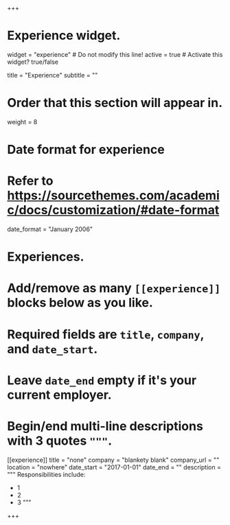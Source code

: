 +++
# Experience widget.
widget = "experience"  # Do not modify this line!
active = true  # Activate this widget? true/false

title = "Experience"
subtitle = ""

# Order that this section will appear in.
weight = 8

# Date format for experience
#   Refer to https://sourcethemes.com/academic/docs/customization/#date-format
date_format = "January 2006"

# Experiences.
#   Add/remove as many `[[experience]]` blocks below as you like.
#   Required fields are `title`, `company`, and `date_start`.
#   Leave `date_end` empty if it's your current employer.
#   Begin/end multi-line descriptions with 3 quotes `"""`.
[[experience]]
  title = "none"
  company = "blankety blank"
  company_url = ""
  location = "nowhere"
  date_start = "2017-01-01"
  date_end = ""
  description = """
  Responsibilities include:
  
  * 1
  * 2
  * 3
  """

+++
